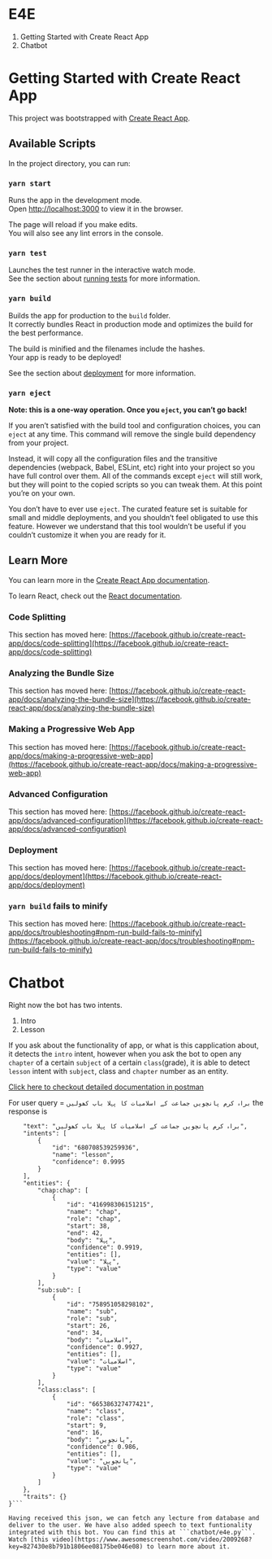 # E4E
1. Getting Started with Create React App
2. Chatbot

# Getting Started with Create React App

This project was bootstrapped with [Create React App](https://github.com/facebook/create-react-app).

## Available Scripts

In the project directory, you can run:

### `yarn start`

Runs the app in the development mode.\
Open [http://localhost:3000](http://localhost:3000) to view it in the browser.

The page will reload if you make edits.\
You will also see any lint errors in the console.

### `yarn test`

Launches the test runner in the interactive watch mode.\
See the section about [running tests](https://facebook.github.io/create-react-app/docs/running-tests) for more information.

### `yarn build`

Builds the app for production to the `build` folder.\
It correctly bundles React in production mode and optimizes the build for the best performance.

The build is minified and the filenames include the hashes.\
Your app is ready to be deployed!

See the section about [deployment](https://facebook.github.io/create-react-app/docs/deployment) for more information.

### `yarn eject`

**Note: this is a one-way operation. Once you `eject`, you can’t go back!**

If you aren’t satisfied with the build tool and configuration choices, you can `eject` at any time. This command will remove the single build dependency from your project.

Instead, it will copy all the configuration files and the transitive dependencies (webpack, Babel, ESLint, etc) right into your project so you have full control over them. All of the commands except `eject` will still work, but they will point to the copied scripts so you can tweak them. At this point you’re on your own.

You don’t have to ever use `eject`. The curated feature set is suitable for small and middle deployments, and you shouldn’t feel obligated to use this feature. However we understand that this tool wouldn’t be useful if you couldn’t customize it when you are ready for it.

## Learn More

You can learn more in the [Create React App documentation](https://facebook.github.io/create-react-app/docs/getting-started).

To learn React, check out the [React documentation](https://reactjs.org/).

### Code Splitting

This section has moved here: [https://facebook.github.io/create-react-app/docs/code-splitting](https://facebook.github.io/create-react-app/docs/code-splitting)

### Analyzing the Bundle Size

This section has moved here: [https://facebook.github.io/create-react-app/docs/analyzing-the-bundle-size](https://facebook.github.io/create-react-app/docs/analyzing-the-bundle-size)

### Making a Progressive Web App

This section has moved here: [https://facebook.github.io/create-react-app/docs/making-a-progressive-web-app](https://facebook.github.io/create-react-app/docs/making-a-progressive-web-app)

### Advanced Configuration

This section has moved here: [https://facebook.github.io/create-react-app/docs/advanced-configuration](https://facebook.github.io/create-react-app/docs/advanced-configuration)

### Deployment

This section has moved here: [https://facebook.github.io/create-react-app/docs/deployment](https://facebook.github.io/create-react-app/docs/deployment)

### `yarn build` fails to minify

This section has moved here: [https://facebook.github.io/create-react-app/docs/troubleshooting#npm-run-build-fails-to-minify](https://facebook.github.io/create-react-app/docs/troubleshooting#npm-run-build-fails-to-minify)


# Chatbot
Right now the bot has two intents.
1. Intro
2. Lesson

If you ask about the functionality of app, or what is this capplication about, it detects the ```intro``` intent, however when you ask the bot to open any ```chapter``` of a certain ```subject``` of a certain ```class```(grade), it is able to detect ```lesson``` intent with ```subject```, class and ```chapter``` number as an entity.

[Click here to checkout detailed documentation in postman](https://documenter.getpostman.com/view/10491405/TVmTaZBn)

For user query = ```براہ کرم پانچویں جماعت کے اسلامیات کا پہلا باب کھولیں```
the response is

```{
    "text": "براہ کرم پانچویں جماعت کے اسلامیات کا پہلا باب کھولیں",
    "intents": [
        {
            "id": "680708539259936",
            "name": "lesson",
            "confidence": 0.9995
        }
    ],
    "entities": {
        "chap:chap": [
            {
                "id": "416998306151215",
                "name": "chap",
                "role": "chap",
                "start": 38,
                "end": 42,
                "body": "پہلا",
                "confidence": 0.9919,
                "entities": [],
                "value": "پہلا",
                "type": "value"
            }
        ],
        "sub:sub": [
            {
                "id": "758951058298102",
                "name": "sub",
                "role": "sub",
                "start": 26,
                "end": 34,
                "body": "اسلامیات",
                "confidence": 0.9927,
                "entities": [],
                "value": "اسلامیات",
                "type": "value"
            }
        ],
        "class:class": [
            {
                "id": "665386327477421",
                "name": "class",
                "role": "class",
                "start": 9,
                "end": 16,
                "body": "پانچویں",
                "confidence": 0.986,
                "entities": [],
                "value": "پانچویں",
                "type": "value"
            }
        ]
    },
    "traits": {}
}```

Having received this json, we can fetch any lecture from database and deliver to the user. We have also added speech to text funtionality integrated with this bot. You can find this at ```chatbot/e4e.py```. Watch [this video](https://www.awesomescreenshot.com/video/2009268?key=827430e8b791b1806ee08175be046e08) to learn more about it. 